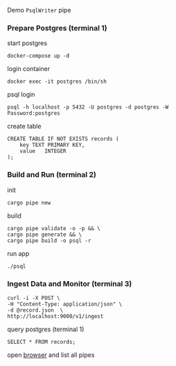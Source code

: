 Demo `PsqlWriter` pipe
### Prepare Postgres (terminal 1)
start postgres
```
docker-compose up -d
```
login container
```
docker exec -it postgres /bin/sh
```
psql login
```
psql -h localhost -p 5432 -U postgres -d postgres -W
Password:postgres
```
create table
```
CREATE TABLE IF NOT EXISTS records (
    key TEXT PRIMARY KEY,
    value   INTEGER
);
```
### Build and Run (terminal 2)
init
```
cargo pipe new
```
build 
```
cargo pipe validate -o -p && \
cargo pipe generate && \
cargo pipe build -o psql -r
```
run app
```
./psql
```
### Ingest Data and Monitor (terminal 3)
```
curl -i -X POST \
-H "Content-Type: application/json" \
-d @record.json  \
http://localhost:9000/v1/ingest
```
query postgres (terminal 1)
```
SELECT * FROM records;
```
open [browser](http://localhost:8000/v1/pipe) and list all pipes